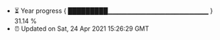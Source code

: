- ⏳ Year progress { █████████▁▁▁▁▁▁▁▁▁▁▁▁▁▁▁▁▁▁▁▁▁ } 31.14 %
- ⏰ Updated on Sat, 24 Apr 2021 15:26:29 GMT

